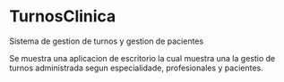 # TurnosClinica
Sistema de gestion de turnos y gestion de pacientes

Se muestra una aplicacion de escritorio la cual muestra una la gestio de turnos administrada segun especialidade, profesionales y pacientes.

